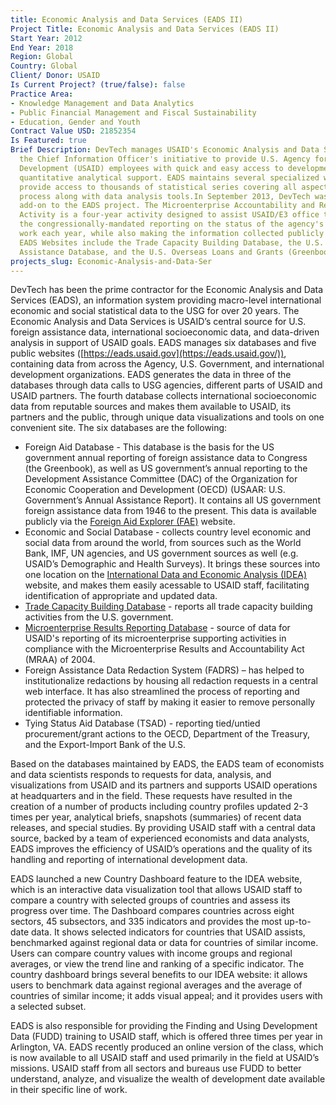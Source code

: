 ```yaml
---
title: Economic Analysis and Data Services (EADS II)
Project Title: Economic Analysis and Data Services (EADS II)
Start Year: 2012
End Year: 2018
Region: Global
Country: Global
Client/ Donor: USAID
Is Current Project? (true/false): false
Practice Area:
- Knowledge Management and Data Analytics
- Public Financial Management and Fiscal Sustainability
- Education, Gender and Youth
Contract Value USD: 21852354
Is Featured: true
Brief Description: DevTech manages USAID's Economic Analysis and Data Services (EADS),
  the Chief Information Officer's initiative to provide U.S. Agency for International
  Development (USAID) employees with quick and easy access to development data and
  quantitative analytical support. EADS maintains several specialized websites, which
  provide access to thousands of statistical series covering all aspects of the development
  process along with data analysis tools.In September 2013, DevTech was awarded an
  add-on to the EADS project. The Microenterprise Accountability and Results Tracking
  Activity is a four-year activity designed to assist USAID/E3 office to respond to
  the congressionally-mandated reporting on the status of the agency's microenterprise
  work each year, while also making the information collected publicly available.The
  EADS Websites include the Trade Capacity Building Database, the U.S. Official Development
  Assistance Database, and the U.S. Overseas Loans and Grants (Greenbook).
projects_slug: Economic-Analysis-and-Data-Ser
---
```


DevTech has been the prime contractor for the Economic Analysis and Data Services (EADS), an information system providing macro-level international economic and social statistical data to the USG for over 20 years. The Economic Analysis and Data Services is USAID’s central source for U.S. foreign assistance data, international socioeconomic data, and data-driven analysis in support of USAID goals. EADS manages six databases and five public websites ([https://eads.usaid.gov](https://eads.usaid.gov/)), containing data from across the Agency, U.S. Government, and international development organizations. EADS generates the data in three of the databases through data calls to USG agencies, different parts of USAID and USAID partners. The fourth database collects international socioeconomic data from reputable sources and makes them available to USAID, its partners and the public, through unique data visualizations and tools on one convenient site. The six databases are the following:
* Foreign Aid Database - This database is the basis for the US government annual reporting of foreign assistance data to Congress (the Greenbook), as well as US government’s annual reporting to the Development Assistance Committee (DAC) of the Organization for Economic Cooperation and Development (OECD) (USAAR: U.S. Government’s Annual Assistance Report). It contains all US government foreign assistance data from 1946 to the present. This data is available publicly via the [Foreign Aid Explorer (FAE)](https://explorer.usaid.gov/) website.
* Economic and Social Database - collects country level economic and social data from around the world, from sources such as the World Bank, IMF, UN agencies, and US government sources as well (e.g. USAID’s Demographic and Health Surveys). It brings these sources into one location on the [International Data and Economic Analysis (IDEA)](https://idea.usaid.gov/) website,  and makes them easily acessable to USAID staff, facilitating identification of appropriate and updated data. 
* [Trade Capacity Building Database](https://tcb.usaid.gov/) - reports all trade capacity building activities from the U.S. government. 
* [Microenterprise Results Reporting Database](https://mrr.usaid.gov/) - source of data for USAID's reporting of its microenterprise supporting activities in compliance with the Microenterprise Results and Accountability Act (MRAA) of 2004.
* Foreign Assistance Data Redaction System (FADRS) – has helped to institutionalize redactions by housing all redaction requests in a central web interface. It has also streamlined the process of reporting and protected the privacy of staff by making it easier to remove personally identifiable information.
* Tying Status Aid Database (TSAD) - reporting tied/untied procurement/grant actions to the OECD, Department of the Treasury, and the Export-Import Bank of the U.S.

Based on the databases maintained by EADS, the EADS team of economists and data scientists responds to requests for data, analysis, and visualizations from USAID and its partners and supports USAID operations at headquarters and in the field. These requests have resulted in the creation of a number of products including country profiles updated 2-3 times per year, analytical briefs, snapshots (summaries) of recent data releases, and special studies. By providing USAID staff with a central data source, backed by a team of experienced economists and data analysts, EADS improves the efficiency of USAID’s operations and the quality of its handling and reporting of international development data. 

EADS launched a new Country Dashboard feature to the IDEA website, which is an interactive data visualization tool that allows USAID staff to compare a country with selected groups of countries and assess its progress over time. The Dashboard compares countries across eight sectors, 45 subsectors, and 335 indicators and provides the most up-to-date data. It shows selected indicators for countries that USAID assists, benchmarked against regional data or data for countries of similar income. Users can compare country values with income groups and regional averages, or view the trend line and ranking of a specific indicator. The country dashboard brings several benefits to our IDEA website: it allows users to benchmark data against regional averages and the average of countries of similar income; it adds visual appeal; and it provides users with a selected subset.

EADS is also responsible for providing the Finding and Using Development Data (FUDD) training to USAID staff, which is offered three times per year in Arlington, VA. EADS recently produced an online version of the class, which is now available to all USAID staff and used primarily in the field at USAID’s missions. USAID staff from all sectors and bureaus use FUDD to better understand, analyze, and visualize the wealth of development date available in their specific line of work. 